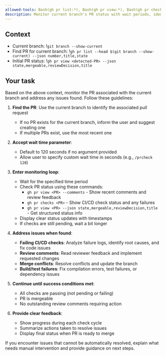 ```yaml
---
allowed-tools: Bash(gh pr list:*), Bash(gh pr view:*), Bash(gh pr checks:*), Bash(git branch:*), Bash(sleep:*)
description: Monitor current branch's PR status with wait periods, identify and fix issues until ready to merge
---
```


## Context

- Current branch: !`git branch --show-current`
- Find PR for current branch: !`gh pr list --head $(git branch --show-current) --json number,title,state`
- Initial PR status: !`gh pr view <detected-PR> --json state,mergeable,reviewDecision,title`

## Your task

Based on the above context, monitor the PR associated with the current branch and address any issues found. Follow these guidelines:

1. **Find the PR**: Use the current branch to identify the associated pull request

   - If no PR exists for the current branch, inform the user and suggest creating one
   - If multiple PRs exist, use the most recent one

2. **Accept wait time parameter**:

   - Default to 120 seconds if no argument provided
   - Allow user to specify custom wait time in seconds (e.g., `/prcheck 120`)

3. **Enter monitoring loop**:

   - Wait for the specified time period
   - Check PR status using these commands:
     - `gh pr view <PR> --comments` - Show recent comments and review feedback
     - `gh pr checks <PR>` - Show CI/CD check status and any failures
     - `gh pr view <PR> --json state,mergeable,reviewDecision,title` - Get structured status info
   - Display clear status updates with timestamps
   - If checks are still pending, wait a bit longer

4. **Address issues when found**:

   - **Failing CI/CD checks**: Analyze failure logs, identify root causes, and fix code issues
   - **Review comments**: Read reviewer feedback and implement requested changes
   - **Merge conflicts**: Resolve conflicts and update the branch
   - **Build/test failures**: Fix compilation errors, test failures, or dependency issues

5. **Continue until success conditions met**:

   - All checks are passing (not pending or failing)
   - PR is mergeable
   - No outstanding review comments requiring action

6. **Provide clear feedback**:
   - Show progress during each check cycle
   - Summarize actions taken to resolve issues
   - Display final status when PR is ready to merge

If you encounter issues that cannot be automatically resolved, explain what needs manual intervention and provide guidance on next steps.
